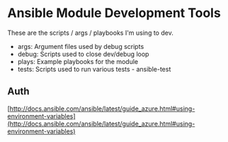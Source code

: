 # Ansible Module Development Tools

These are the scripts / args / playbooks I'm using to dev.

- args: Argument files used by debug scripts
- debug: Scripts used to close dev/debug loop
- plays: Example playbooks for the module
- tests: Scripts used to run various tests - ansible-test

## Auth
[http://docs.ansible.com/ansible/latest/guide_azure.html#using-environment-variables](http://docs.ansible.com/ansible/latest/guide_azure.html#using-environment-variables)